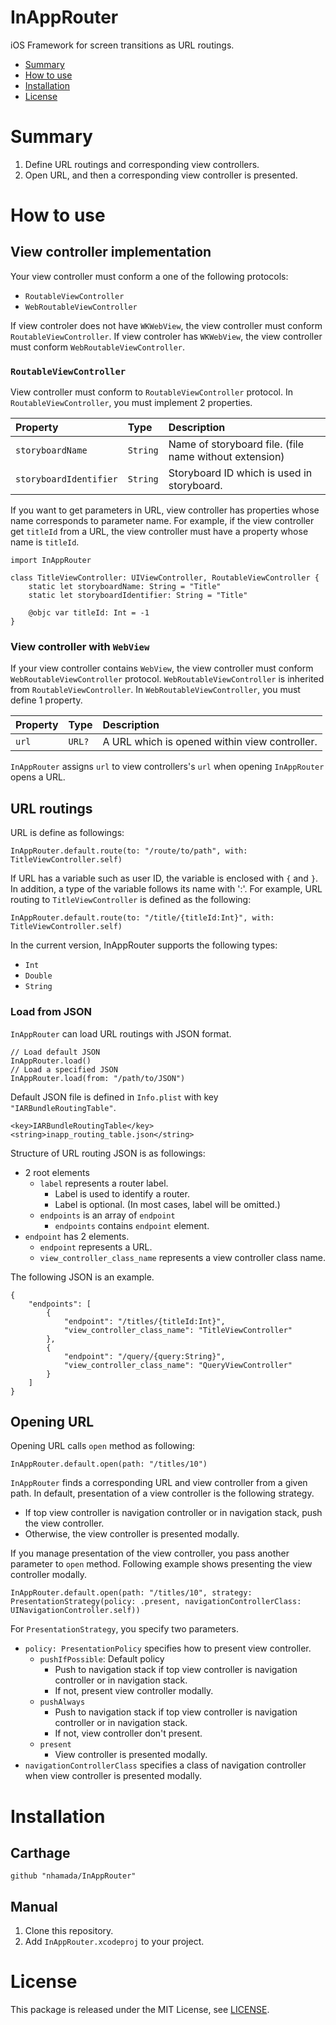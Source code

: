 # InAppRouter
iOS Framework for screen transitions as URL routings.

- [Summary](#summary)
- [How to use](how-to-use)
- [Installation](#installation)
- [License](#license)

# Summary
1. Define URL routings and corresponding view controllers.
2. Open URL, and then a corresponding view controller is presented.

# How to use
## View controller implementation
Your view controller must conform a one of the following protocols:

- `RoutableViewController`
- `WebRoutableViewController`

If view controler does not have `WKWebView`, the view controller must conform `RoutableViewController`.
If view controler has `WKWebView`, the view controller must conform `WebRoutableViewController`.

### `RoutableViewController`
View controller must conform to `RoutableViewController` protocol.
In `RoutableViewController`, you must implement 2 properties.

| Property | Type | Description |
|:---------|:-----|:------------|
| `storyboardName` | `String` | Name of storyboard file. (file name without extension) |
| `storyboardIdentifier` | `String` | Storyboard ID which is used in storyboard. |

If you want to get parameters in URL, view controller has properties whose name corresponds to parameter name.
For example, if the view controller get `titleId` from a URL, the view controller must have a property whose name is `titleId`.

```
import InAppRouter

class TitleViewController: UIViewController, RoutableViewController {
    static let storyboardName: String = "Title"
    static let storyboardIdentifier: String = "Title"

    @objc var titleId: Int = -1
}
```

### View controller with `WebView`
If your view controller contains `WebView`, the view controller must conform `WebRoutableViewController` protocol.
`WebRoutableViewController` is inherited from `RoutableViewController`.
In `WebRoutableViewController`, you must define 1 property.

| Property | Type | Description |
|:---------|:-----|:------------|
| `url` | `URL?` | A URL which is opened within view controller. |

`InAppRouter` assigns `url` to view controllers's `url` when opening `InAppRouter` opens a URL.

## URL routings
URL is define as followings:

```
InAppRouter.default.route(to: "/route/to/path", with: TitleViewController.self)
```

If URL has a variable such as user ID, the variable is enclosed with `{` and `}`.
In addition, a type of the variable follows its name with ':'.
For example, URL routing to `TitleViewController` is defined as the following:

```
InAppRouter.default.route(to: "/title/{titleId:Int}", with: TitleViewController.self)
```

In the current version, InAppRouter supports the following types:

- `Int`
- `Double`
- `String`

### Load from JSON
`InAppRouter` can load URL routings with JSON format.

```
// Load default JSON
InAppRouter.load()
// Load a specified JSON
InAppRouter.load(from: "/path/to/JSON")
```

Default JSON file is defined in `Info.plist` with key `"IARBundleRoutingTable"`.

```
<key>IARBundleRoutingTable</key>
<string>inapp_routing_table.json</string>
```

Structure of URL routing JSON is as followings:

- 2 root elements
  - `label` represents a router label.
    - Label is used to identify a router.
    - Label is optional. (In most cases, label will be omitted.)
  - `endpoints` is an array of `endpoint`
    - `endpoints` contains `endpoint` element.
- `endpoint` has 2 elements.
  - `endpoint` represents a URL.
  - `view_controller_class_name` represents a view controller class name.

The following JSON is an example.

```
{
    "endpoints": [
        {
            "endpoint": "/titles/{titleId:Int}",
            "view_controller_class_name": "TitleViewController"
        },
        {
            "endpoint": "/query/{query:String}",
            "view_controller_class_name": "QueryViewController"
        }
    ]
}
```

## Opening URL
Opening URL calls `open` method as following:

```
InAppRouter.default.open(path: "/titles/10")
```

`InAppRouter` finds a corresponding URL and view controller from a given path.
In default, presentation of a view controller is the following strategy.

- If top view controller is navigation controller or in navigation stack, push the view controller.
- Otherwise, the view controller is presented modally.

If you manage presentation of the view controller, you pass another parameter to `open` method.
Following example shows presenting the view controller modally.

```
InAppRouter.default.open(path: "/titles/10", strategy: PresentationStrategy(policy: .present, navigationControllerClass: UINavigationController.self))
```

For `PresentationStrategy`, you specify two parameters.

- `policy: PresentationPolicy` specifies how to present view controller.
  - `pushIfPossible`: Default policy
    - Push to navigation stack if top view controller is navigation controller or in navigation stack.
    - If not, present view controller modally.
  - `pushAlways`
    - Push to navigation stack if top view controller is navigation controller or in navigation stack.
    - If not, view controller don't present.
  - `present`
    - View controller is presented modally.
- `navigationControllerClass` specifies a class of navigation controller when view controller is presented modally.

# Installation
## Carthage
```
github "nhamada/InAppRouter"
```

## Manual
1. Clone this repository.
2. Add `InAppRouter.xcodeproj` to your project.

# License
This package is released under the MIT License, see [LICENSE](LICENSE).
